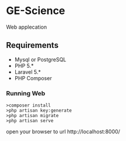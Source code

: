 # GE-Science
Web applecation

## Requirements

* Mysql or PostgreSQL
* PHP 5.*
* Laravel 5.*
* PHP Composer

### Running Web

    >composer install
    >php artisan key:generate
    >php artisan migrate
    >php artisan serve

open your browser to url http://localhost:8000/
